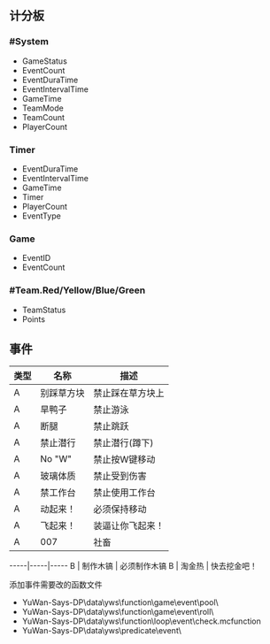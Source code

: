 
## 计分板

### #System

 - GameStatus
 - EventCount
 - EventDuraTime
 - EventIntervalTime
 - GameTime
 - TeamMode
 - TeamCount
 - PlayerCount

### Timer

 - EventDuraTime
 - EventIntervalTime
 - GameTime
 - Timer
 - PlayerCount
 - EventType

### Game

 - EventID
 - EventCount

### #Team.Red/Yellow/Blue/Green

 - TeamStatus
 - Points


## 事件

类型 | 名称 | 描述
--- | --- | ---
A | 别踩草方块 | 禁止踩在草方块上
A | 旱鸭子 | 禁止游泳
A | 断腿 | 禁止跳跃
A | 禁止潜行 | 禁止潜行(蹲下)
A | No "W" | 禁止按W键移动
A | 玻璃体质 | 禁止受到伤害
A | 禁工作台 | 禁止使用工作台
A | 动起来！ | 必须保持移动
A | 飞起来！ | 装逼让你飞起来！
A | 007 | 社畜

-----|-----|-----
B | 制作木镐 | 必须制作木镐
B | 淘金热 | 快去挖金吧！

添加事件需要改的函数文件

 - YuWan-Says-DP\data\yws\function\game\event\pool\
 - YuWan-Says-DP\data\yws\function\game\event\roll\
 - YuWan-Says-DP\data\yws\function\loop\event\check.mcfunction
 - YuWan-Says-DP\data\yws\predicate\event\